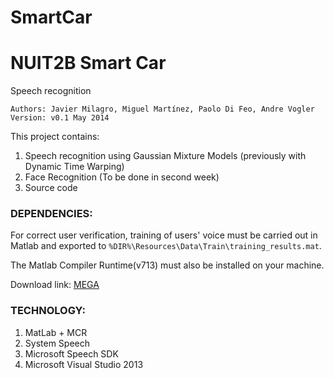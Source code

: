 SmartCar
========

# NUIT2B Smart Car
Speech recognition

```
Authors: Javier Milagro, Miguel Martínez, Paolo Di Feo, Andre Vogler
Version: v0.1 May 2014
```


This project contains:

1. Speech recognition using Gaussian Mixture Models (previously with Dynamic Time Warping)
2. Face Recognition (To be done in second week)
3. Source code

### DEPENDENCIES:

For correct user verification, training of users' voice must be carried out in Matlab 
and exported to `%DIR%\Resources\Data\Train\training_results.mat`.

The Matlab Compiler Runtime(v713) must also be installed on your machine.

Download link: [MEGA](https://mega.co.nz/#!OVcQmS6D!9d943TCpi978Hlp2x8fUS1iCPObKdofgVeBs7WG463o)

### TECHNOLOGY:

1. MatLab + MCR
2. System Speech
3. Microsoft Speech SDK
4. Microsoft Visual Studio 2013